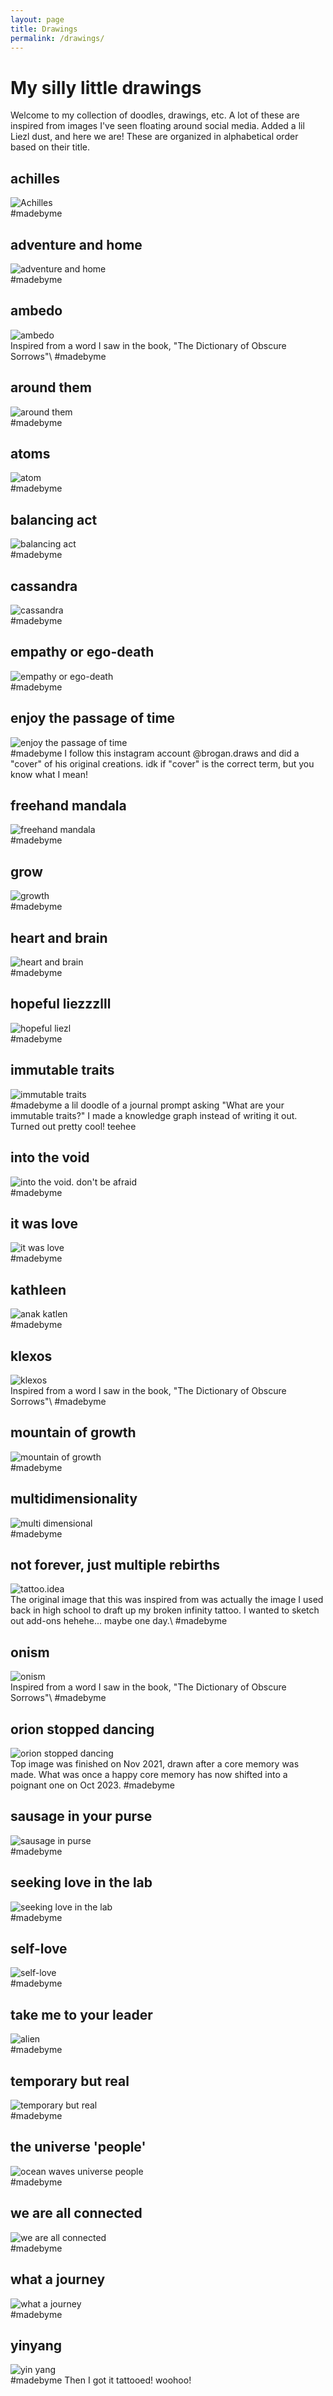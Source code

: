 ```yaml
---
layout: page
title: Drawings
permalink: /drawings/
---
```


# My silly little drawings
Welcome to my collection of doodles, drawings, etc.  A lot of these are inspired from images I've seen floating around social media. Added a lil Liezl dust, and here we are! These are organized in alphabetical order based on their title. 

## achilles
<div id="achilles">
    <img src="{{ '/assets/img/achilles.jpg' | prepend: site.baseurl }}" alt="Achilles">
</div>
#madebyme

## adventure and home
<div id="adventureandhome">
    <img src="{{ '/assets/img/adventureandhome.jpg' | prepend: site.baseurl }}" alt="adventure and home">
</div>
#madebyme

## ambedo
<div id="ambedo">
    <img src="{{ '/assets/img/ambedo.jpg' | prepend: site.baseurl }}" alt="ambedo">
</div>
Inspired from a word I saw in the book, "The Dictionary of Obscure Sorrows"\
#madebyme

## around them
<div id="aroundthem">
    <img src="{{ '/assets/img/aroundthem.jpg' | prepend: site.baseurl }}" alt="around them">
</div>
#madebyme

## atoms
<div id="atoms">
    <img src="{{ '/assets/img/atoms.jpg' | prepend: site.baseurl }}" alt="atom">
</div>
#madebyme

## balancing act
<div id="balancing-act">
    <img src="{{ '/assets/img/balancingact.jpg' | prepend: site.baseurl }}" alt="balancing act">
</div>
#madebyme

## cassandra
<div id="cassie">
    <img src="{{ '/assets/img/cassie.jpg' | prepend: site.baseurl }}" alt="cassandra">
</div>
#madebyme

## empathy or ego-death
<div id="empathy-or-ego-death">
    <img src="{{ '/assets/img/empathyoregodeath.jpg' | prepend: site.baseurl }}" alt="empathy or ego-death">
</div>
#madebyme

## enjoy the passage of time
<div id="enjoy-the-passage-of-time">
    <img src="{{ '/assets/img/enjoythepassageoftime.jpg' | prepend: site.baseurl }}" alt="enjoy the passage of time">
</div>
#madebyme I follow this instagram account @brogan.draws and did a "cover" of his original creations.  idk if "cover" is the correct term, but you know what I mean!

## freehand mandala
<div id="freehandmandala">
    <img src="{{ '/assets/img/freehandmandala.jpg' | prepend: site.baseurl }}" alt="freehand mandala">
</div>
#madebyme

## grow
<div id="grow">
    <img src="{{ '/assets/img/grow.jpg' | prepend: site.baseurl }}" alt="growth">
</div>
#madebyme

## heart and brain
<div id="heart.n.brain">
    <img src="{{ '/assets/img/heart.n.brain.jpg' | prepend: site.baseurl }}" alt="heart and brain">
</div>
#madebyme

## hopeful liezzzlll
<div id="hopeful-liezl">
    <img src="{{ '/assets/img/hopefuliezl.jpg' | prepend: site.baseurl }}" alt="hopeful liezl">
</div>
#madebyme

## immutable traits
<div id="immutable">
    <img src="{{ '/assets/img/immutabletraits.jpg' | prepend: site.baseurl }}" alt="immutable traits">
</div>
#madebyme a lil doodle of a journal prompt asking "What are your immutable traits?" I made a knowledge graph instead of writing it out.  Turned out pretty cool! teehee

## into the void
<div id="into-the-void">
    <img src="{{ '/assets/img/intothevoid.dontbeafraid.jpg' | prepend: site.baseurl }}" alt="into the void. don't be afraid">
</div>
#madebyme

## it was love
<div id="it-was-love-for-what-i-knew-love-to-be">
    <img src="{{ '/assets/img/itwasloveforwhatiknewlovetobe.jpg' | prepend: site.baseurl }}" alt="it was love">
</div>
#madebyme

## kathleen
<div id="anak">
    <img src="{{ '/assets/img/anak.jpg' | prepend: site.baseurl }}" alt="anak katlen">
</div>
#madebyme

## klexos
<div id="klexos">
    <img src="{{ '/assets/img/klexos.jpg' | prepend: site.baseurl }}" alt="klexos">
</div>
Inspired from a word I saw in the book, "The Dictionary of Obscure Sorrows"\
#madebyme

## mountain of growth
<div id="mountainiddieon">
    <img src="{{ '/assets/img/mountainiddieon.jpg' | prepend: site.baseurl }}" alt="mountain of growth">
</div>
#madebyme

## multidimensionality
<div id="multidimensionality">
    <img src="{{ '/assets/img/multidimensionality.jpg' | prepend: site.baseurl }}" alt="multi dimensional">
</div>
#madebyme

## not forever, just multiple rebirths
<div id="tattoo.idea">
    <img src="{{ '/assets/img/tattoo.idea.jpg' | prepend: site.baseurl }}" alt="tattoo.idea">
</div>
The original image that this was inspired from was actually the image I used back in high school to draft up my broken infinity tattoo.
I wanted to sketch out add-ons hehehe... maybe one day.\
#madebyme

## onism
<div id="onism">
    <img src="{{ '/assets/img/onism.jpg' | prepend: site.baseurl }}" alt="onism">
</div>
Inspired from a word I saw in the book, "The Dictionary of Obscure Sorrows"\
#madebyme

## orion stopped dancing
<div id="orion-stopped-dancing">
    <img src="{{ '/assets/img/orionstoppeddancing.jpg' | prepend: site.baseurl }}" alt="orion stopped dancing">
</div>
Top image was finished on Nov 2021, drawn after a core memory was made. What was once a happy core memory has now shifted into a poignant one on Oct 2023. 
#madebyme

## sausage in your purse
<div id="sausage">
    <img src="{{ '/assets/img/sausageinpurse.jpg' | prepend: site.baseurl }}" alt="sausage in purse">
</div>
#madebyme

## seeking love in the lab
<div id="seeking-love-in-the-lab">
    <img src="{{ '/assets/img/seekingloveinthelab.jpg' | prepend: site.baseurl }}" alt="seeking love in the lab">
</div>
#madebyme

## self-love
<div id="self love">
    <img src="{{ '/assets/img/self-love.jpg' | prepend: site.baseurl }}" alt="self-love">
</div>
#madebyme

## take me to your leader
<div id="alien">
    <img src="{{ '/assets/img/takemetoyourleader.jpg' | prepend: site.baseurl }}" alt="alien">
</div>
#madebyme

## temporary but real
<div id="temporary-but-real">
    <img src="{{ '/assets/img/temporarybutreal.jpg' | prepend: site.baseurl }}" alt="temporary but real">
</div>
#madebyme 

## the universe 'people'
<div id="oceanwaves.universepeople">
    <img src="{{ '/assets/img/oceanwaves.universepeople.jpg' | prepend: site.baseurl }}" alt="ocean waves universe people">
</div>
#madebyme

## we are all connected
<div id="we-are-all-connected">
    <img src="{{ '/assets/img/weareallconnected.jpg' | prepend: site.baseurl }}" alt="we are all connected">
</div>
#madebyme

## what a journey
<div id="journeybeen.journeybe">
    <img src="{{ '/assets/img/journeybeen.journeybe.jpg' | prepend: site.baseurl }}" alt="what a journey">
</div>
#madebyme

## yinyang
<div id="yinyang">
    <img src="{{ '/assets/img/yinyang.jpg' | prepend: site.baseurl }}" alt="yin yang">
</div>
#madebyme Then I got it tattooed! woohoo!